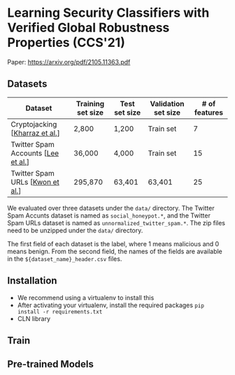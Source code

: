 # Learning Security Classifiers with Verified Global Robustness Properties (CCS'21)
Paper: https://arxiv.org/pdf/2105.11363.pdf

## Datasets

| Dataset | Training set size  | Test set size  | Validation set size  | # of features  |
|---|---|---|---|---|
| Cryptojacking [[Kharraz et al.](https://dl.acm.org/doi/pdf/10.1145/3308558.3313665?casa_token=tIEYZgkTcskAAAAA:fNtttzlY6d93ScDwC2dQdB4PgDkuVqvctmiLW7NxgkV8HkpPpLy2-kR1_ItFoR1Gastc5lzSc0zorw)]  | 2,800 | 1,200  | Train set  | 7  |
| Twitter Spam Accounts [[Lee et al.](https://people.engr.tamu.edu/caverlee/pubs/lee11icwsm.pdf)]  | 36,000  | 4,000  | Train set  | 15  |
| Twitter Spam URLs [[Kwon et al.](https://www3.cs.stonybrook.edu/~heekwon/papers/17-pakdd-urlspam.pdf)]  | 295,870  | 63,401  | 63,401  | 25  |

We evaluated over three datasets under the `data/` directory. The Twitter Spam Accunts dataset is named as `social_honeypot.*`, and the Twitter Spam URLs dataset is named as `unnormalized_twitter_spam.*`. The zip files need to be unzipped under the `data/` directory.

The first field of each dataset is the label, where 1 means malicious and 0 means benign. From the second field, the names of the fields are available in the `${dataset_name}_header.csv` files.

## Installation

* We recommend using a virtualenv to install this
* After activating your virtualenv, install the required packages ```pip install -r requirements.txt```
* CLN library

## Train



## Pre-trained Models
